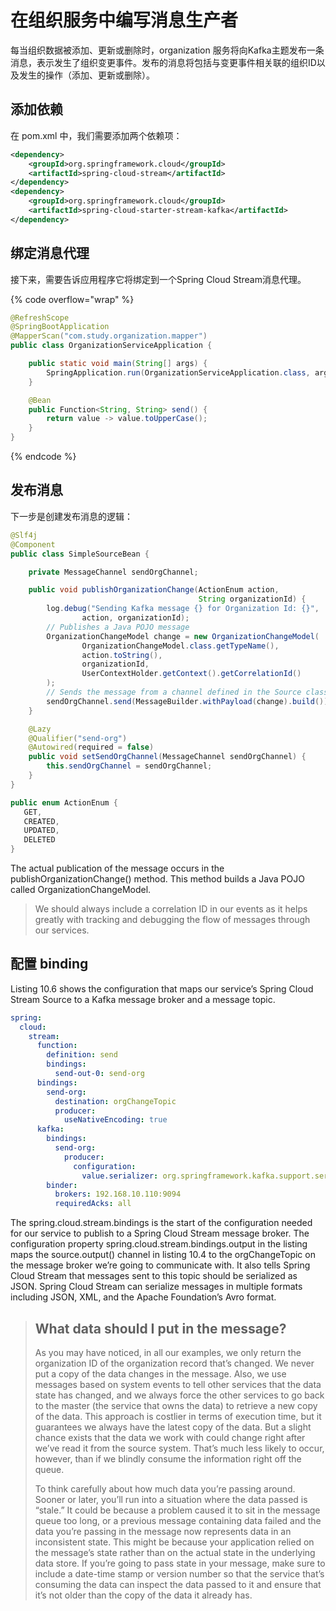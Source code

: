 # 在组织服务中编写消息生产者

每当组织数据被添加、更新或删除时，organization 服务将向Kafka主题发布一条消息，表示发生了组织变更事件。发布的消息将包括与变更事件相关联的组织ID以及发生的操作（添加、更新或删除）。

## 添加依赖

在 pom.xml 中，我们需要添加两个依赖项：

```xml
<dependency>
    <groupId>org.springframework.cloud</groupId>
    <artifactId>spring-cloud-stream</artifactId>
</dependency>
<dependency>
    <groupId>org.springframework.cloud</groupId>
    <artifactId>spring-cloud-starter-stream-kafka</artifactId>
</dependency>
```

## 绑定消息代理

接下来，需要告诉应用程序它将绑定到一个Spring Cloud Stream消息代理。

{% code overflow="wrap" %}
```java
@RefreshScope
@SpringBootApplication
@MapperScan("com.study.organization.mapper")
public class OrganizationServiceApplication {

    public static void main(String[] args) {
        SpringApplication.run(OrganizationServiceApplication.class, args);
    }

    @Bean
    public Function<String, String> send() {
        return value -> value.toUpperCase();
    }
}
```
{% endcode %}

## 发布消息

下一步是创建发布消息的逻辑：

```java
@Slf4j
@Component
public class SimpleSourceBean {

    private MessageChannel sendOrgChannel;

    public void publishOrganizationChange(ActionEnum action,
                                          String organizationId) {
        log.debug("Sending Kafka message {} for Organization Id: {}",
                action, organizationId);
        // Publishes a Java POJO message
        OrganizationChangeModel change = new OrganizationChangeModel(
                OrganizationChangeModel.class.getTypeName(),
                action.toString(),
                organizationId,
                UserContextHolder.getContext().getCorrelationId()
        );
        // Sends the message from a channel defined in the Source class
        sendOrgChannel.send(MessageBuilder.withPayload(change).build());
    }

    @Lazy
    @Qualifier("send-org")
    @Autowired(required = false)
    public void setSendOrgChannel(MessageChannel sendOrgChannel) {
        this.sendOrgChannel = sendOrgChannel;
    }
}
```

```java
public enum ActionEnum {
   GET,
   CREATED,
   UPDATED,
   DELETED
}
```

The actual publication of the message occurs in the publishOrganizationChange() method. This method builds a Java POJO called OrganizationChangeModel.

> We should always include a correlation ID in our events as it helps greatly with tracking and debugging the flow of messages through our services.

## 配置 binding

Listing 10.6 shows the configuration that maps our service’s Spring Cloud Stream Source to a Kafka message broker and a message topic.

```yaml
spring:
  cloud:
    stream:
      function:
        definition: send
        bindings:
          send-out-0: send-org
      bindings:
        send-org:
          destination: orgChangeTopic
          producer:
            useNativeEncoding: true
      kafka:
        bindings:
          send-org:
            producer:
              configuration:
                value.serializer: org.springframework.kafka.support.serializer.JsonSerializer
        binder:
          brokers: 192.168.10.110:9094
          requiredAcks: all
```

The spring.cloud.stream.bindings is the start of the configuration needed for our service to publish to a Spring Cloud Stream message broker. The configuration property spring.cloud.stream.bindings.output in the listing maps the source.output() channel in listing 10.4 to the orgChangeTopic on the message broker we’re going to communicate with. It also tells Spring Cloud Stream that messages sent to this topic should be serialized as JSON. Spring Cloud Stream can serialize messages in multiple formats including JSON, XML, and the Apache Foundation’s Avro format.

> ## What data should I put in the message?
>
> As you may have noticed, in all our examples, we only return the organization ID of the organization record that’s changed. We never put a copy of the data changes in the message. Also, we use messages based on system events to tell other services that the data state has changed, and we always force the other services to go back to the master (the service that owns the data) to retrieve a new copy of the data. This approach is costlier in terms of execution time, but it guarantees we always have the latest copy of the data. But a slight chance exists that the data we work with could change right after we’ve read it from the source system. That’s much less likely to occur, however, than if we blindly consume the information right off the queue.
>
> To think carefully about how much data you’re passing around. Sooner or later, you’ll run into a situation where the data passed is “stale.” It could be because a problem caused it to sit in the message queue too long, or a previous message containing data failed and the data you’re passing in the message now represents data in an inconsistent state. This might be because your application relied on the message’s state rather than on the actual state in the underlying data store. If you’re going to pass state in your message, make sure to include a date-time stamp or version number so that the service that’s consuming the data can inspect the data passed to it and ensure that it’s not older than the copy of the data it already has.

